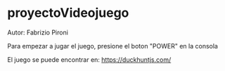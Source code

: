 # proyectoVideojuego

Autor: Fabrizio Pironi

Para empezar a jugar el juego, presione el boton "POWER" en la consola

El juego se puede encontrar en:
https://duckhuntjs.com/